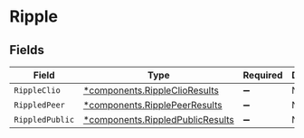 # Ripple


## Fields

| Field                                                                               | Type                                                                                | Required                                                                            | Description                                                                         |
| ----------------------------------------------------------------------------------- | ----------------------------------------------------------------------------------- | ----------------------------------------------------------------------------------- | ----------------------------------------------------------------------------------- |
| `RippleClio`                                                                        | [*components.RippleClioResults](../../models/components/rippleclioresults.md)       | :heavy_minus_sign:                                                                  | N/A                                                                                 |
| `RippledPeer`                                                                       | [*components.RipplePeerResults](../../models/components/ripplepeerresults.md)       | :heavy_minus_sign:                                                                  | N/A                                                                                 |
| `RippledPublic`                                                                     | [*components.RippledPublicResults](../../models/components/rippledpublicresults.md) | :heavy_minus_sign:                                                                  | N/A                                                                                 |